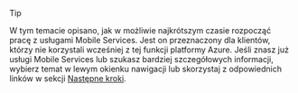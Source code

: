 
> [!TIP]
> W tym temacie opisano, jak w możliwie najkrótszym czasie rozpocząć pracę z usługami Mobile Services. Jest on przeznaczony dla klientów, którzy nie korzystali wcześniej z tej funkcji platformy Azure. Jeśli znasz już usługi Mobile Services lub szukasz bardziej szczegółowych informacji, wybierz temat w lewym okienku nawigacji lub skorzystaj z odpowiednich linków w sekcji [Następne kroki](#next-steps).
> 
> 

<!--HONumber=Sep16_HO3-->


